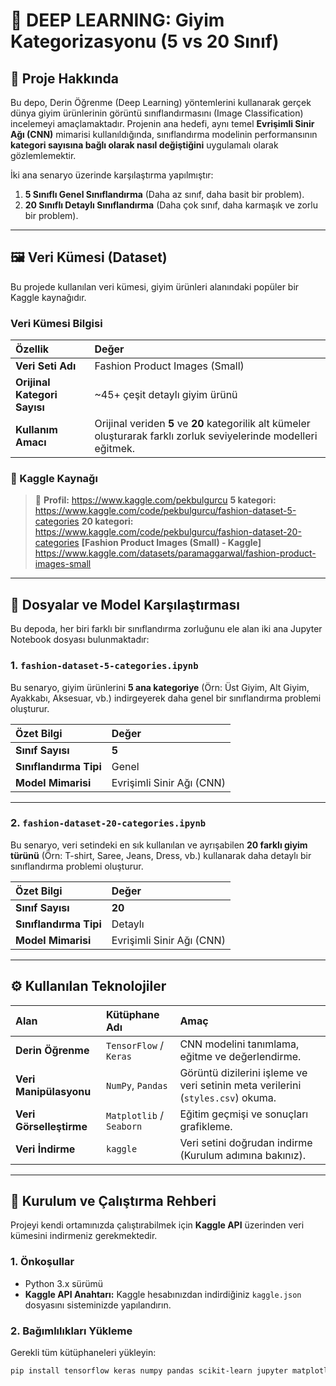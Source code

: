 # 👕 DEEP LEARNING: Giyim Kategorizasyonu (5 vs 20 Sınıf)

## 📖 Proje Hakkında

Bu depo, Derin Öğrenme (Deep Learning) yöntemlerini kullanarak gerçek dünya giyim ürünlerinin görüntü sınıflandırmasını (Image Classification) incelemeyi amaçlamaktadır. Projenin ana hedefi, aynı temel **Evrişimli Sinir Ağı (CNN)** mimarisi kullanıldığında, sınıflandırma modelinin performansının **kategori sayısına bağlı olarak nasıl değiştiğini** uygulamalı olarak gözlemlemektir.

İki ana senaryo üzerinde karşılaştırma yapılmıştır:
1.  **5 Sınıflı Genel Sınıflandırma** (Daha az sınıf, daha basit bir problem).
2.  **20 Sınıflı Detaylı Sınıflandırma** (Daha çok sınıf, daha karmaşık ve zorlu bir problem).

---

## 🖼️ Veri Kümesi (Dataset)

Bu projede kullanılan veri kümesi, giyim ürünleri alanındaki popüler bir Kaggle kaynağıdır.

### Veri Kümesi Bilgisi

| Özellik | Değer |
| :--- | :--- |
| **Veri Seti Adı** | Fashion Product Images (Small) |
| **Orijinal Kategori Sayısı** | ~45+ çeşit detaylı giyim ürünü |
| **Kullanım Amacı** | Orijinal veriden **5** ve **20** kategorilik alt kümeler oluşturarak farklı zorluk seviyelerinde modelleri eğitmek. |

### 🔗 Kaggle Kaynağı

> 🚨 **Profil:** https://www.kaggle.com/pekbulgurcu
> **5 kategori:**  https://www.kaggle.com/code/pekbulgurcu/fashion-dataset-5-categories
> **20 kategori:** https://www.kaggle.com/code/pekbulgurcu/fashion-dataset-20-categories
> **[Fashion Product Images (Small) - Kaggle]** https://www.kaggle.com/datasets/paramaggarwal/fashion-product-images-small

---

## 📂 Dosyalar ve Model Karşılaştırması

Bu depoda, her biri farklı bir sınıflandırma zorluğunu ele alan iki ana Jupyter Notebook dosyası bulunmaktadır:

### 1. `fashion-dataset-5-categories.ipynb`

Bu senaryo, giyim ürünlerini **5 ana kategoriye** (Örn: Üst Giyim, Alt Giyim, Ayakkabı, Aksesuar, vb.) indirgeyerek daha genel bir sınıflandırma problemi oluşturur.

| Özet Bilgi | Değer |
| :--- | :--- |
| **Sınıf Sayısı** | **5** |
| **Sınıflandırma Tipi** | Genel |
| **Model Mimarisi** | Evrişimli Sinir Ağı (CNN) |
---
### 2. `fashion-dataset-20-categories.ipynb`

Bu senaryo, veri setindeki en sık kullanılan ve ayrışabilen **20 farklı giyim türünü** (Örn: T-shirt, Saree, Jeans, Dress, vb.) kullanarak daha detaylı bir sınıflandırma problemi oluşturur.

| Özet Bilgi | Değer |
| :--- | :--- |
| **Sınıf Sayısı** | **20** |
| **Sınıflandırma Tipi** | Detaylı |
| **Model Mimarisi** | Evrişimli Sinir Ağı (CNN) |
---

## ⚙️ Kullanılan Teknolojiler

| Alan | Kütüphane Adı | Amaç |
| :--- | :--- | :--- |
| **Derin Öğrenme** | `TensorFlow` / `Keras` | CNN modelini tanımlama, eğitme ve değerlendirme. |
| **Veri Manipülasyonu** | `NumPy`, `Pandas` | Görüntü dizilerini işleme ve veri setinin meta verilerini (`styles.csv`) okuma. |
| **Veri Görselleştirme** | `Matplotlib` / `Seaborn` | Eğitim geçmişi ve sonuçları grafikleme. |
| **Veri İndirme** | `kaggle` | Veri setini doğrudan indirme (Kurulum adımına bakınız). |

---

## 🚀 Kurulum ve Çalıştırma Rehberi

Projeyi kendi ortamınızda çalıştırabilmek için **Kaggle API** üzerinden veri kümesini indirmeniz gerekmektedir.

### 1. Önkoşullar

* Python 3.x sürümü
* **Kaggle API Anahtarı:** Kaggle hesabınızdan indirdiğiniz `kaggle.json` dosyasını sisteminizde yapılandırın.

### 2. Bağımlılıkları Yükleme

Gerekli tüm kütüphaneleri yükleyin:

```bash
pip install tensorflow keras numpy pandas scikit-learn jupyter matplotlib seaborn kaggle

